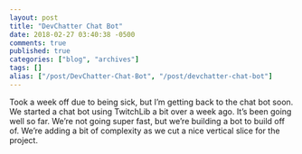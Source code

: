 ```yaml
---
layout: post
title: "DevChatter Chat Bot"
date: 2018-02-27 03:40:38 -0500
comments: true
published: true
categories: ["blog", "archives"]
tags: []
alias: ["/post/DevChatter-Chat-Bot", "/post/devchatter-chat-bot"]
---
```

<!-- more -->

Took a week off due to being sick, but I’m getting back to the chat bot soon. We started a chat bot using TwitchLib a bit over a week ago. It’s been going well so far. We’re not going super fast, but we’re building a bot to build off of. We’re adding a bit of complexity as we cut a nice vertical slice for the project.
